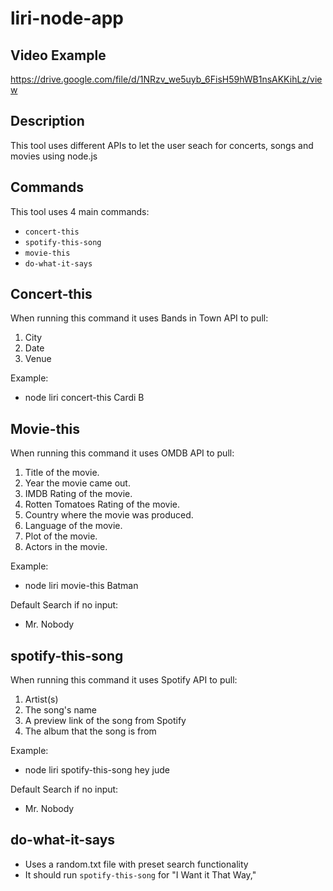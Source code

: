 # liri-node-app

## Video Example
https://drive.google.com/file/d/1NRzv_we5uyb_6FisH59hWB1nsAKKihLz/view

## Description
This tool uses different APIs to let the user seach for concerts, songs and movies using node.js

## Commands
This tool uses 4 main commands:
* `concert-this`
* `spotify-this-song`
* `movie-this`
* `do-what-it-says`

## Concert-this
When running this command it uses Bands in Town API to pull:
1. City
2. Date
3. Venue

Example:
* node liri concert-this Cardi B

## Movie-this
When running this command it uses OMDB API to pull:
1. Title of the movie.
2. Year the movie came out.
3. IMDB Rating of the movie.
4. Rotten Tomatoes Rating of the movie.
5. Country where the movie was produced.
6. Language of the movie.
7. Plot of the movie.
8. Actors in the movie.

Example:
* node liri movie-this Batman

Default Search if no input:
* Mr. Nobody

## spotify-this-song
When running this command it uses Spotify API to pull:
1. Artist(s)
2. The song's name
3. A preview link of the song from Spotify
4. The album that the song is from

Example:
* node liri spotify-this-song hey jude

Default Search if no input:
* Mr. Nobody

## do-what-it-says
* Uses a random.txt file with preset search functionality
* It should run `spotify-this-song` for "I Want it That Way," 
